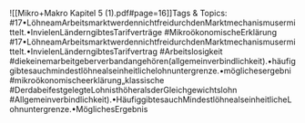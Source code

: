 
![[Mikro+Makro Kapitel 5 (1).pdf#page=16]]Tags & Topics:
   #17•LöhneamArbeitsmarktwerdennichtfreidurchdenMarktmechanismusermittelt.•InvielenLänderngibtesTarifverträge
   #MikroökonomischeErklärung
   #17•LöhneamArbeitsmarktwerdennichtfreidurchdenMarktmechanismusermittelt.•InvielenLänderngibtesTarifvertrag
   #Arbeitslosigkeit
   #diekeinemarbeitgeberverbandangehören(allgemeinverbindlichkeit).•häufiggibtesauchmindestlöhnealseinheitlichelohnuntergrenze.•möglichesergebni
   #mikroökonomischeerklärung„klassische
   #DerdabeifestgelegteLohnisthöheralsderGleichgewichtslohn
   #Allgemeinverbindlichkeit).•HäufiggibtesauchMindestlöhnealseinheitlicheLohnuntergrenze.•MöglichesErgebnis